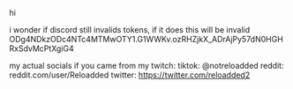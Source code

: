 hi

i wonder if discord still invalids tokens, if it does this will be invalid
ODg4NDkzODc4NTc4MTMwOTY1.G1WWKv.ozRHZjkX_ADrAjPy57dN0HGHRxSdvMcPtXgiG4


my actual socials if you came from my twitch: tiktok: @notreloadded reddit: reddit.com/user/Reloadded twitter: https://twitter.com/reloadded2

